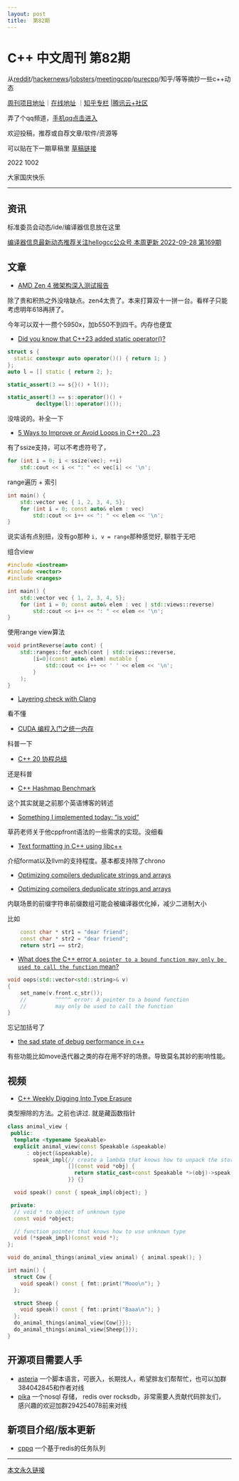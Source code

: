 ```yaml
---
layout: post
title:  第82期
---
```

# C++ 中文周刊 第82期


从[reddit](https://www.reddit.com/r/cpp/)/[hackernews](https://news.ycombinator.com/)/[lobsters](https://lobste.rs/)/[meetingcpp](https://www.meetingcpp.com/blog/blogroll/items/Meeting-Cpp-weekly-Blogroll-348.html)/[purecpp](http://www.purecpp.cn/)/知乎/等等摘抄一些c++动态



[周刊项目地址](https://github.com/wanghenshui/cppweeklynews)｜[在线地址](https://wanghenshui.github.io/cppweeklynews/) ｜[知乎专栏](https://www.zhihu.com/column/jieyaren) |[腾讯云+社区](https://cloud.tencent.com/developer/column/92884)

弄了个qq频道，[手机qq点击进入](https://qun.qq.com/qqweb/qunpro/share?_wv=3&_wwv=128&inviteCode=xzjHQ&from=246610&biz=ka)

欢迎投稿，推荐或自荐文章/软件/资源等



可以贴在下一期草稿里 [草稿链接](https://github.com/wanghenshui/cppweeklynews/pull/15)

2022 1002

大家国庆快乐

---

## 资讯

标准委员会动态/ide/编译器信息放在这里

[编译器信息最新动态推荐关注hellogcc公众号 本周更新 2022-09-28 第169期](https://github.com/hellogcc/osdt-weekly/blob/master/weekly-2022/2022-09-28.md)


## 文章

- [AMD Zen 4 微架构深入测试报告](https://zhuanlan.zhihu.com/p/568419115)

除了贵和积热之外没啥缺点。zen4太贵了。本来打算双十一拼一台。看样子只能考虑明年618再拼了。

今年可以双十一攒个5950x，加b550不到四千。内存也便宜


- [Did you know that C++23 added static operator()?](https://github.com/QuantlabFinancial/cpp_tip_of_the_week/blob/master/tips/298.md)



```cpp
struct s {
  static constexpr auto operator()() { return 1; }
};
auto l = [] static { return 2; };

static_assert(3 == s{}() + l());

static_assert(3 == s::operator()() +
         decltype(l)::operator()());
```

没啥说的。补全一下

- [5 Ways to Improve or Avoid Loops in C++20...23 ](https://www.cppstories.com/2022/improve-loops-cpp2b/)

有了ssize支持，可以不考虑符号了，

```cpp
for (int i = 0; i < ssize(vec); ++i)
    std::cout << i << ": " << vec[i] << '\n';

```
range遍历 + 索引

```cpp
int main() {
    std::vector vec { 1, 2, 3, 4, 5};
    for (int i = 0; const auto& elem : vec)
        std::cout << i++ << ": " << elem << '\n';
}

```
说实话有点别扭，没有go那种 `i, v = range`那种感觉好, 聊胜于无吧

组合view

```cpp
#include <iostream>
#include <vector>
#include <ranges>

int main() {
    std::vector vec { 1, 2, 3, 4, 5};
    for (int i = 0; const auto& elem : vec | std::views::reverse)
        std::cout << i++ << ": " << elem << '\n';
}

```

使用range view算法

```cpp
void printReverse(auto cont) {
    std::ranges::for_each(cont | std::views::reverse, 
        [i=0](const auto& elem) mutable {
            std::cout << i++ << ' ' << elem << '\n';
        }
    );
}

```

- [Layering check with Clang ](https://zhuanlan.zhihu.com/p/568130072)

看不懂

- [CUDA 编程入门之统一内存](https://zhuanlan.zhihu.com/p/567915643)

科普一下

- [C++ 20 协程总结](https://zhuanlan.zhihu.com/p/569480618)

还是科普

- [C++ Hashmap Benchmark](https://zhuanlan.zhihu.com/p/569618538)

这个其实就是之前那个英语博客的转述

- [Something I implemented today: “is void”](https://herbsutter.com/2022/09/25/something-i-implemented-today-is-void/)

草药老师关于他cppfront语法的一些需求的实现。没细看

- [Text formatting in C++ using libc++](https://blog.llvm.org/posts/2022-08-14-libc++-format/)

介绍format以及llvm的支持程度。基本都支持除了chrono

- [Optimizing compilers deduplicate strings and arrays](https://lemire.me/blog/2022/09/23/optimizing-compilers-deduplicate-strings-and-arrays/)


- [Optimizing compilers deduplicate strings and arrays](https://lemire.me/blog/2022/09/23/optimizing-compilers-deduplicate-strings-and-arrays/)

内联场景的前缀字符串前缀数组可能会被编译器优化掉，减少二进制大小

比如

```cpp
    const char * str1 = "dear friend";
    const char * str2 = "dear friend";
    return str1 == str2;
```

- [What does the C++ error `A pointer to a bound function may only be used to call the function` mean?](https://devblogs.microsoft.com/oldnewthing/20220926-00/?p=107212)

```cpp
void oops(std::vector<std::string>& v)
{
    set_name(v.front.c_str());
    //         ^^^^^ error: A pointer to a bound function
    //         may only be used to call the function
}
```

忘记加括号了


- [the sad state of debug performance in c++](https://vittorioromeo.info/index/blog/debug_performance_cpp.html)

有些功能比如move迭代器之类的存在用不好的场景。导致莫名其妙的影响性能。


## 视频

- [C++ Weekly Digging Into Type Erasure](https://www.youtube.com/watch?v=iMzEUdacznQ)

类型擦除的方法。之前也讲过. 就是藏函数指针

```cpp
class animal_view {
 public:
  template <typename Speakable>
  explicit animal_view(const Speakable &speakable)
      : object{&speakable},
        speak_impl{// create a lambda that knows how to unpack the stored object
                   [](const void *obj) {
                     return static_cast<const Speakable *>(obj)->speak();
                   }} {}

  void speak() const { speak_impl(object); }

 private:
  // void * to object of unknown type
  const void *object;

  // function pointer that knows how to use unknown type
  void (*speak_impl)(const void *);
};

void do_animal_things(animal_view animal) { animal.speak(); }

int main() {
  struct Cow {
    void speak() const { fmt::print("Mooo\n"); }
  };

  struct Sheep {
    void speak() const { fmt::print("Baaa\n"); }
  };
  do_animal_things(animal_view{Cow{}});
  do_animal_things(animal_view{Sheep{}});
}
```

## 开源项目需要人手

- [asteria](https://github.com/lhmouse/asteria) 一个脚本语言，可嵌入，长期找人，希望胖友们帮帮忙，也可以加群384042845和作者对线
- [pika](https://github.com/OpenAtomFoundation/pika) 一个nosql 存储， redis over rocksdb，非常需要人贡献代码胖友们， 感兴趣的欢迎加群294254078前来对线

## 新项目介绍/版本更新

- [cppq](https://github.com/jafarlihi/cppq) 一个基于redis的任务队列


---



[本文永久链接](https://wanghenshui.github.io/cppweeklynews/posts/082.html)
